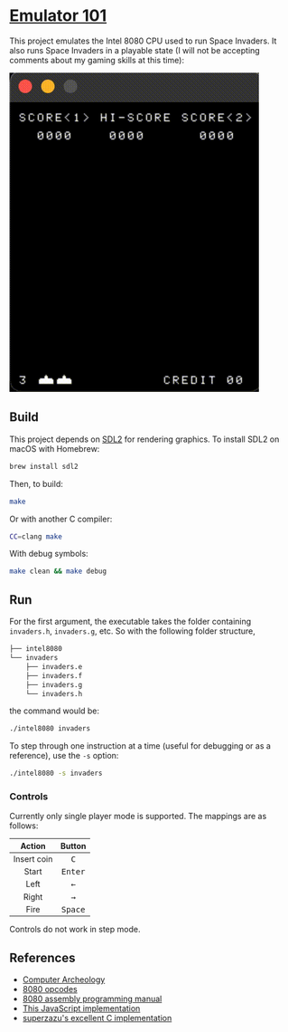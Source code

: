 # [Emulator 101](http://emulator101.com/)

This project emulates the Intel 8080 CPU used to run Space Invaders. It also runs Space Invaders in a playable state (I will not be accepting comments about my gaming skills at this time):

![Attract mode](img/demo.gif)

## Build

This project depends on [SDL2](https://www.libsdl.org/) for rendering graphics. To install SDL2 on macOS with Homebrew:

```bash
brew install sdl2
```

Then, to build:

```bash
make
```

Or with another C compiler:

```bash
CC=clang make
```

With debug symbols:

```bash
make clean && make debug
```

## Run

For the first argument, the executable takes the folder containing `invaders.h`, `invaders.g`, etc. So with the following folder structure,

```plain
├── intel8080
└── invaders
    ├── invaders.e
    ├── invaders.f
    ├── invaders.g
    └── invaders.h
```

the command would be:

```bash
./intel8080 invaders
```

To step through one instruction at a time (useful for debugging or as a reference), use the `-s` option:

```bash
./intel8080 -s invaders
```

### Controls

Currently only single player mode is supported. The mappings are as follows:

|Action|Button|
|:---:|:---:|
|Insert coin|<kbd>C</kbd>|
|Start|<kbd>Enter</kbd>|
|Left|<kbd>←</kbd>|
|Right|<kbd>→</kbd>|
|Fire|<kbd>Space</kbd>|

Controls do not work in step mode.

## References

* [Computer Archeology](http://computerarcheology.com/Arcade/SpaceInvaders/Hardware.html)
* [8080 opcodes](http://www.emulator101.com/reference/8080-by-opcode.html)
* [8080 assembly programming manual](http://altairclone.com/downloads/manuals/8080%20Programmers%20Manual.pdf)
* [This JavaScript implementation](https://bluishcoder.co.nz/js8080/)
* [superzazu's excellent C implementation](https://github.com/superzazu/8080)
